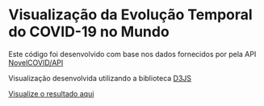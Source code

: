 # Visualização da Evolução Temporal do COVID-19 no Mundo

Este código foi desenvolvido com base nos dados fornecidos por pela API [NovelCOVID/API](https://github.com/NOVELCOVID/API)

Visualização desenvolvida utilizando a biblioteca [D3JS](https://d3js.org)

[Visualize o resultado aqui](view.html)
